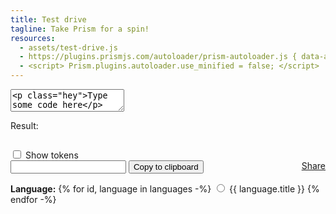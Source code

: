 ```yaml
---
title: Test drive
tagline: Take Prism for a spin!
resources:
  - assets/test-drive.js
  - https://plugins.prismjs.com/autoloader/prism-autoloader.js { data-autoloader-path="https://dev.prismjs.com/components/" }
  - <script> Prism.plugins.autoloader.use_minified = false; </script>
---
```



<section>
	<form>
		<p>
			<textarea>&lt;p class="hey">Type some code here&lt;/p></textarea>
		</p>
		<p>Result:</p>
		<pre><code></code></pre>
		<div id="options" style="margin: 1em 0">
			<label><input type="checkbox" id="option-show-tokens"> Show tokens </label>
			<div class="link-wrapper">
				<a id="share-link" href="" style="float: right;"> Share </a>
				<div class="hidden-wrapper">
					<input id="share-link-input" type="text" readonly />
					<button type="button" id="copy-share-link">Copy to clipboard</button>
				</div>
			</div>
		</div>
		<p id="language">
			<strong>Language:</strong>
			{% for id, language in languages -%}
			<label data-id="{{ id }}">
				<input type="radio" name="language" value="{{ id }}" /> {{ language.title }}
			</label>
			{% endfor -%}
		</p>
	</form>
</section>
